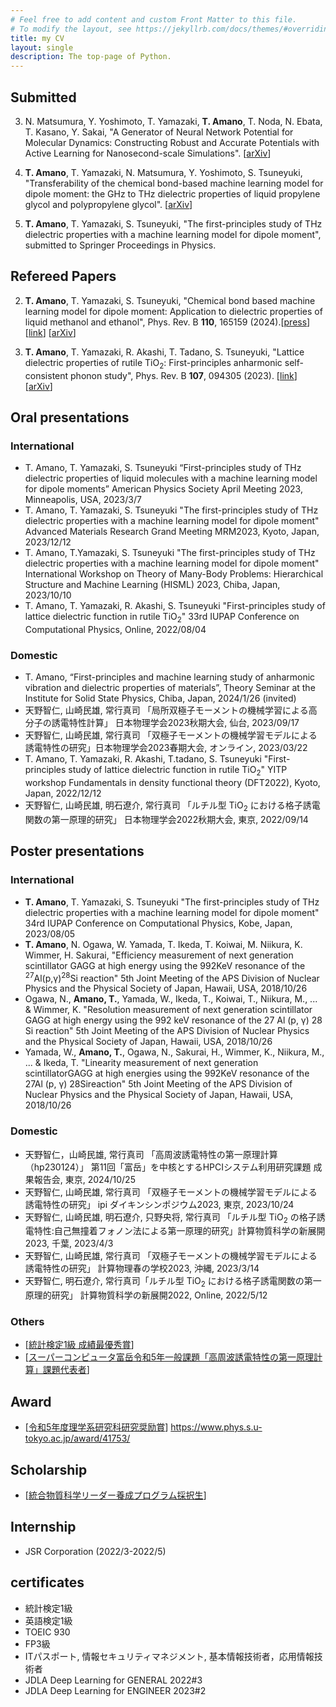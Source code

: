 ```yaml
---
# Feel free to add content and custom Front Matter to this file.
# To modify the layout, see https://jekyllrb.com/docs/themes/#overriding-theme-defaults
title: my CV
layout: single
description: The top-page of Python.
---
```


## Submitted

3. N. Matsumura, Y. Yoshimoto, T. Yamazaki, __T. Amano__, T. Noda, N. Ebata, T. Kasano, Y. Sakai, "A Generator of Neural Network Potential for Molecular Dynamics: Constructing Robust and Accurate Potentials with Active Learning for Nanosecond-scale Simulations". [[arXiv](https://arxiv.org/abs/2411.17191)]

2. __T. Amano__, T. Yamazaki, N. Matsumura, Y. Yoshimoto, S. Tsuneyuki, "Transferability of the chemical bond-based machine learning model for dipole moment: the GHz to THz dielectric properties of liquid propylene glycol and polypropylene glycol". [[arXiv](https://arxiv.org/abs/2410.22718)]

1. __T. Amano__, T. Yamazaki, S. Tsuneyuki, "The first-principles study of THz dielectric properties with a machine learning model for dipole moment", submitted to Springer Proceedings in Physics.


## Refereed Papers

2. __T. Amano__, T. Yamazaki, S. Tsuneyuki, "Chemical bond based machine learning model for dipole moment: Application to dielectric properties of liquid methanol and ethanol", Phys. Rev. B **110**, 165159 (2024).[[press](https://www.s.u-tokyo.ac.jp/ja/press/10544/)] [[link](https://journals.aps.org/prb/abstract/10.1103/PhysRevB.110.165159)] [[arXiv](https://arxiv.org/abs/2407.08390)]

1. __T. Amano__, T. Yamazaki, R. Akashi, T. Tadano, S. Tsuneyuki, "Lattice dielectric properties of rutile TiO<sub>2</sub>: First-principles anharmonic self-consistent phonon study", Phys. Rev. B **107**, 094305 (2023). [[link](https://journals.aps.org/prb/abstract/10.1103/PhysRevB.107.094305)] [[arXiv](https://arxiv.org/abs/2210.15873)]


## Oral presentations

### International

* T. Amano, T. Yamazaki, S. Tsuneyuki “First-principles study of THz dielectric properties of liquid molecules with a machine learning model for dipole moments” American Physics Society April Meeting 2023, Minneapolis, USA, 2023/3/7 
* T. Amano, T. Yamazaki, S. Tsuneyuki "The first-principles study of THz dielectric properties with a machine learning model for dipole moment" Advanced Materials Research Grand Meeting MRM2023, Kyoto, Japan, 2023/12/12
* T. Amano, T.Yamazaki, S. Tsuneyuki "The first-principles study of THz dielectric properties with a machine learning model for dipole moment" International Workshop on Theory of Many-Body Problems: Hierarchical Structure and Machine Learning (HISML) 2023, Chiba, Japan, 2023/10/10
* T. Amano, T. Yamazaki, R. Akashi, S. Tsuneyuki "First-principles study of lattice dielectric function in rutile TiO<sub>2</sub>" 33rd IUPAP Conference on Computational Physics, Online, 2022/08/04

### Domestic 

* T. Amano, “First-principles and machine learning study of anharmonic vibration and dielectric properties of materials”, Theory Seminar at the Institute for Solid State Physics, Chiba, Japan, 2024/1/26 (invited)
* 天野智仁, 山崎民雄, 常行真司 「局所双極子モーメントの機械学習による高分子の誘電特性計算」 日本物理学会2023秋期大会, 仙台, 2023/09/17
* 天野智仁, 山崎⺠雄, 常行真司 「双極子モーメントの機械学習モデルによる誘電特性の研究」日本物理学会2023春期大会, オンライン, 2023/03/22
* T. Amano, T. Yamazaki, R. Akashi, T.tadano, S. Tsuneyuki "First-principles study of lattice dielectric function in rutile TiO<sub>2</sub>" YITP workshop Fundamentals in density functional theory (DFT2022), Kyoto, Japan, 2022/12/12
* 天野智仁, 山崎民雄, 明石遼介, 常行真司 「ルチル型 TiO<sub>2</sub> における格子誘電関数の第一原理的研究」 日本物理学会2022秋期大会, 東京, 2022/09/14

## Poster presentations

### International

* __T. Amano__, T. Yamazaki, S. Tsuneyuki "The first-principles study of THz dielectric properties with a machine learning model for dipole moment" 34rd IUPAP Conference on Computational Physics, Kobe, Japan, 2023/08/05
* __T. Amano__, N. Ogawa, W. Yamada, T. Ikeda, T. Koiwai, M. Niikura, K. Wimmer, H. Sakurai, "Efficiency measurement of next generation scintillator GAGG at high energy using the 992KeV resonance of the <sup>27</sup>Al(p,γ)<sup>28</sup>Si reaction" 5th Joint Meeting of the APS Division of Nuclear Physics and the Physical Society of Japan, Hawaii, USA, 2018/10/26 
* Ogawa, N., __Amano, T.__, Yamada, W., Ikeda, T., Koiwai, T., Niikura, M., ... & Wimmer, K. "Resolution measurement of next generation scintillator GAGG at high energy using the 992 keV resonance of the 27 Al (p, γ) 28 Si reaction" 5th Joint Meeting of the APS Division of Nuclear Physics and the Physical Society of Japan, Hawaii, USA, 2018/10/26 
* Yamada, W., __Amano, T.__, Ogawa, N., Sakurai, H., Wimmer, K., Niikura, M., ... & Ikeda, T. "Linearity measurement of next generation scintillatorGAGG at high energies using the 992KeV resonance of the 27Al (p, γ) 28Sireaction" 5th Joint Meeting of the APS Division of Nuclear Physics and the Physical Society of Japan, Hawaii, USA, 2018/10/26 


### Domestic

* 天野智仁，山崎⺠雄, 常行真司 「高周波誘電特性の第一原理計算（hp230124）」 第11回「富岳」を中核とするHPCIシステム利用研究課題 成果報告会, 東京, 2024/10/25
* 天野智仁, 山崎⺠雄, 常行真司 「双極子モーメントの機械学習モデルによる誘電特性の研究」 ipi ダイキンシンポジウム2023, 東京, 2023/10/24
* 天野智仁, 山崎民雄, 明石遼介, 只野央将, 常行真司 「ルチル型 TiO<sub>2</sub> の格子誘電特性:自己無撞着フォノン法による第一原理的研究」計算物質科学の新展開2023, 千葉, 2023/4/3
* 天野智仁, 山崎⺠雄, 常行真司 「双極子モーメントの機械学習モデルによる誘電特性の研究」 計算物理春の学校2023, 沖縄, 2023/3/14
* 天野智仁, 明石遼介, 常行真司「ルチル型 TiO<sub>2</sub> における格子誘電関数の第一原理的研究」 計算物質科学の新展開2022, Online, 2022/5/12


### Others

* [[統計検定1級 成績最優秀賞](https://www.toukei-kentei.jp/wp-content/uploads/exc201711na.pdf)]
* [[スーパーコンピュータ富岳令和5年一般課題「高周波誘電特性の第一原理計算」課題代表者](https://www.hpcioffice.jp/application/files/1216/7644/9492/adoptionlist2023_11.pdf)]

## Award
* [[令和5年度理学系研究科研究奨励賞](https://www.s.u-tokyo.ac.jp/ja/info/10252/)]  https://www.phys.s.u-tokyo.ac.jp/award/41753/

## Scholarship
* [[統合物質科学リーダー養成プログラム採択生](http://www.merit.t.u-tokyo.ac.jp/merit/member/generation_009_1.html)]

## Internship
* JSR Corporation (2022/3-2022/5)

## certificates

* 統計検定1級
* 英語検定1級
* TOEIC 930
* FP3級
* ITパスポート, 情報セキュリティマネジメント, 基本情報技術者，応用情報技術者
* JDLA Deep Learning for GENERAL 2022#3
* JDLA Deep Learning for ENGINEER 2023#2
